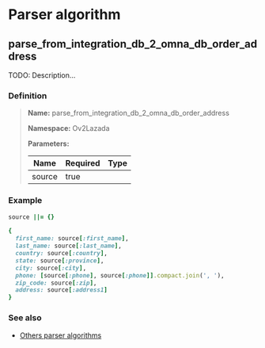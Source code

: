 # Parser algorithm
 
## parse_from_integration_db_2_omna_db_order_address

TODO: Description...
    
### Definition

> **Name:** parse_from_integration_db_2_omna_db_order_address
> 
> **Namespace:** Ov2Lazada
>
> **Parameters:**
> 
> | Name | Required | Type |
> | --- | --- | --- |
> | source | true |  |

### Example
```ruby
source ||= {}

{
  first_name: source[:first_name],
  last_name: source[:last_name],
  country: source[:country],
  state: source[:province],
  city: source[:city],
  phone: [source[:phone], source[:phone]].compact.join(', '),
  zip_code: source[:zip],
  address: source[:address1]
}
```

### See also
* [Others parser algorithms](overview?id=parse_from_integration_db_2_omna_db_order_address)